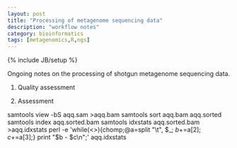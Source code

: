 ```yaml
---
layout: post
title: "Processing of metagenome sequencing data"
description: "workflow notes"
category: bioinformatics
tags: [metagenomics,R,ngs]
---
```

{% include JB/setup %}

Ongoing notes on the processing of shotgun metagenome sequencing data.

1. Quality assessment


2. Assessment 


samtools view -bS aqq.sam >aqq.bam
samtools sort aqq.bam aqq.sorted
samtools index aqq.sorted.bam
samtools idxstats aqq.sorted.bam >aqq.idxstats
perl -e 'while(<>){chomp;@a=split "\t", $_; $b+=$a[2]; $c+=$a[3];}
print "$b - $c\n";' aqq.idxstats
